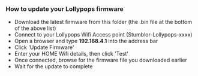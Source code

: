 ### How to update your Lollypops firmware

* Download the latest firmware from this folder (the .bin file at the bottom of the above list)
* Connect to your Lollypops Wifi Access point (Stumblor-Lollypops-xxxx)
* Open a browser and type **192.168.4.1** into the address bar
* Click 'Update Firmware'
* Enter your HOME Wifi details, then click 'Test'
* Once connected, browse for the firmware file you downloaded earlier
* Wait for the update to complete

